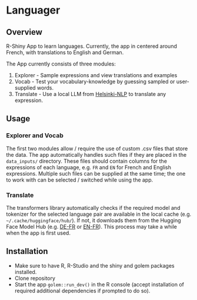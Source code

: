 # Languager

## Overview

R-Shiny App to learn languages. Currently, the app in centered around French, with translations to English and German.

The App currently consists of three modules:

1.  Explorer - Sample expressions and view translations and examples
2.  Vocab - Test your vocabulary-knowledge by guessing sampled or user-supplied words.
3.  Translate - Use a local LLM from [Helsinki-NLP](https://huggingface.co/Helsinki-NLP) to translate any expression.

## Usage

### Explorer and Vocab

The first two modules allow / require the use of custom .csv files that store the data. The app automatically handles such files if they are placed in the `data_inputs/` directory. These files should contain columns for the expressions of each language, e.g. `FR` and `EN` for French and English expressions. Multiple such files can be supplied at the same time; the one to work with can be selected / switched while using the app.

### Translate

The transformers library automatically checks if the required model and tokenizer for the selected language pair are available in the local cache (e.g. `~/.cache/huggingface/hub/`). If not, it downloads them from the Hugging Face Model Hub (e.g. [DE-FR](https://huggingface.co/Helsinki-NLP/opus-mt-de-fr) or [EN-FR](https://huggingface.co/Helsinki-NLP/opus-mt-en-fr)). This process may take a while when the app is first used.

## Installation

-   Make sure to have R, R-Studio and the shiny and golem packages installed.
-   Clone repository
-   Start the app `golem::run_dev()` in the R console (accept installation of required additional dependencies if prompted to do so).
